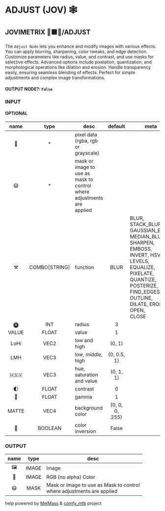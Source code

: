 # ADJUST (JOV) 🕸️

## JOVIMETRIX 🔺🟩🔵/ADJUST

The `Adjust Node` lets you enhance and modify images with various effects.
You can apply blurring, sharpening, color tweaks, and edge detection.
Customize parameters like radius, value, and contrast, and use masks for
selective effects. Advanced options include pixelation, quantization, and
morphological operations like dilation and erosion. Handle transparency easily,
ensuring seamless blending of effects. Perfect for simple adjustments and
complex image transformations.

#### OUTPUT NODE?: `False`

### INPUT

#### OPTIONAL

name|type|desc|default|meta
:---:|:---:|---|:---:|---
👾| * | pixel data (rgba, rgb or grayscale) |  |
😷| * | mask or image to use as mask to<br>control where adjustments are<br>applied |  |
⚒️| COMBO[STRING] | function | BLUR | BLUR, STACK_BLUR, GAUSSIAN_BLUR, MEDIAN_BLUR,<br>SHARPEN, EMBOSS, INVERT, HSV, LEVELS,<br>EQUALIZE, PIXELATE, QUANTIZE, POSTERIZE,<br>FIND_EDGES, OUTLINE, DILATE, ERODE, OPEN,<br>CLOSE
🅡| INT | radius | 3 |
VALUE| FLOAT | value | 1 |
LoHi| VEC2 | low and high | (0, 1) |
LMH| VEC3 | low, middle, high | (0, 0.5, 1) |
🇭🇸‌🇻| VEC3 | hue, saturation and value | (0, 1, 1) |
🌓| FLOAT | contrast | 0 |
🔆| FLOAT | gamma | 1 |
MATTE| VEC4 | background color | (0, 0, 0, 255) |
🔳| BOOLEAN | color inversion | False |

### OUTPUT

name|type|desc
:---:|:---:|---
🖼️| IMAGE | Image
🌈| IMAGE | RGB (no alpha) Color
😷| MASK | Mask or Image to use as Mask to control<br>where adjustments are applied

help powered by [MelMass](https://github.com/melMass) & [comfy_mtb](https://github.com/melMass/comfy_mtb) project